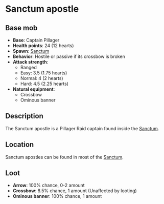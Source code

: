 # Sanctum apostle

## Base mob

* **Base**: Captain Pillager
* **Health points**: 24 (12 hearts)
* **Spawn**: [Sanctum](../nether-structures/sanctum.md)
* **Behavior**: Hostile or passive if its crossbow is broken
* **Attack strength**:
  * Ranged
  * Easy: 3.5 (1.75 hearts)
  * Normal: 4 (2 hearts)
  * Hard: 4.5 (2.25 hearts)
* **Natural equipment**:
  * Crossbow
  * Ominous banner

## Description

The Sanctum apostle is a Pillager Raid captain found inside the [Sanctum](../nether-structures/sanctum.md).

## Location

Sanctum apostles can be found in most of the [Sanctum](../nether-structures/sanctum.md).

## Loot

* **Arrow**: 100% chance, 0-2 amount
* **Crossbow**: 8.5% chance, 1 amount (Unaffected by looting)
* **Ominous banner**: 100% chance, 1 amount
